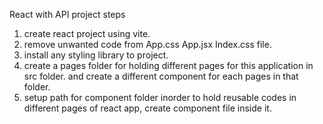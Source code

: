 React with API project steps

1. create react project using vite.
2. remove unwanted code from App.css App.jsx Index.css file.
3. install any styling library to project.
4. create a pages folder for holding different pages for this application in src folder. and create a different component for each pages in   that folder.
5. setup path for component folder inorder to hold reusable codes in different pages of react app, create component file inside it.